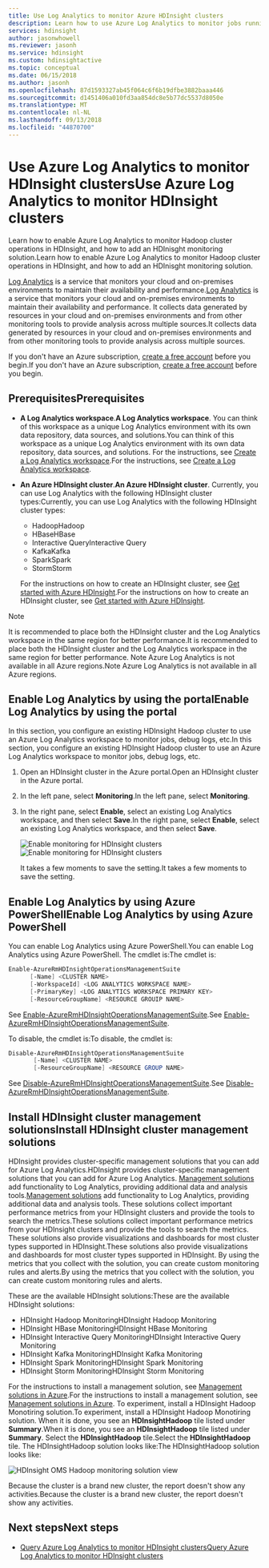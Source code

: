 ```yaml
---
title: Use Log Analytics to monitor Azure HDInsight clusters
description: Learn how to use Azure Log Analytics to monitor jobs running in an HDInsight cluster.
services: hdinsight
author: jasonwhowell
ms.reviewer: jasonh
ms.service: hdinsight
ms.custom: hdinsightactive
ms.topic: conceptual
ms.date: 06/15/2018
ms.author: jasonh
ms.openlocfilehash: 87d1593327ab45f064c6f6b19dfbe3882baaa446
ms.sourcegitcommit: d1451406a010fd3aa854dc8e5b77dc5537d8050e
ms.translationtype: MT
ms.contentlocale: nl-NL
ms.lasthandoff: 09/13/2018
ms.locfileid: "44870700"
---
```

# <a name="use-azure-log-analytics-to-monitor-hdinsight-clusters"></a><span data-ttu-id="11ccf-103">Use Azure Log Analytics to monitor HDInsight clusters</span><span class="sxs-lookup"><span data-stu-id="11ccf-103">Use Azure Log Analytics to monitor HDInsight clusters</span></span>

<span data-ttu-id="11ccf-104">Learn how to enable Azure Log Analytics to monitor Hadoop cluster operations in HDInsight, and how to add an HDInisght monitoring solution.</span><span class="sxs-lookup"><span data-stu-id="11ccf-104">Learn how to enable Azure Log Analytics to monitor Hadoop cluster operations in HDInsight, and how to add an HDInisght monitoring solution.</span></span>

<span data-ttu-id="11ccf-105">[Log Analytics](../log-analytics/log-analytics-overview.md) is a service that monitors your cloud and on-premises environments to maintain their availability and performance.</span><span class="sxs-lookup"><span data-stu-id="11ccf-105">[Log Analytics](../log-analytics/log-analytics-overview.md) is a service that monitors your cloud and on-premises environments to maintain their availability and performance.</span></span> <span data-ttu-id="11ccf-106">It collects data generated by resources in your cloud and on-premises environments and from other monitoring tools to provide analysis across multiple sources.</span><span class="sxs-lookup"><span data-stu-id="11ccf-106">It collects data generated by resources in your cloud and on-premises environments and from other monitoring tools to provide analysis across multiple sources.</span></span>

<span data-ttu-id="11ccf-107">If you don't have an Azure subscription, [create a free account](https://azure.microsoft.com/free/) before you begin.</span><span class="sxs-lookup"><span data-stu-id="11ccf-107">If you don't have an Azure subscription, [create a free account](https://azure.microsoft.com/free/) before you begin.</span></span>

## <a name="prerequisites"></a><span data-ttu-id="11ccf-108">Prerequisites</span><span class="sxs-lookup"><span data-stu-id="11ccf-108">Prerequisites</span></span>

* <span data-ttu-id="11ccf-109">**A Log Analytics workspace**.</span><span class="sxs-lookup"><span data-stu-id="11ccf-109">**A Log Analytics workspace**.</span></span> <span data-ttu-id="11ccf-110">You can think of this workspace as a unique Log Analytics environment with its own data repository, data sources, and solutions.</span><span class="sxs-lookup"><span data-stu-id="11ccf-110">You can think of this workspace as a unique Log Analytics environment with its own data repository, data sources, and solutions.</span></span> <span data-ttu-id="11ccf-111">For the instructions, see [Create a Log Analytics workspace](../log-analytics/log-analytics-quick-collect-azurevm.md#create-a-workspace).</span><span class="sxs-lookup"><span data-stu-id="11ccf-111">For the instructions, see [Create a Log Analytics workspace](../log-analytics/log-analytics-quick-collect-azurevm.md#create-a-workspace).</span></span>

* <span data-ttu-id="11ccf-112">**An Azure HDInsight cluster**.</span><span class="sxs-lookup"><span data-stu-id="11ccf-112">**An Azure HDInsight cluster**.</span></span> <span data-ttu-id="11ccf-113">Currently, you can use Log Analytics with the following HDInsight cluster types:</span><span class="sxs-lookup"><span data-stu-id="11ccf-113">Currently, you can use Log Analytics with the following HDInsight cluster types:</span></span>

  * <span data-ttu-id="11ccf-114">Hadoop</span><span class="sxs-lookup"><span data-stu-id="11ccf-114">Hadoop</span></span>
  * <span data-ttu-id="11ccf-115">HBase</span><span class="sxs-lookup"><span data-stu-id="11ccf-115">HBase</span></span>
  * <span data-ttu-id="11ccf-116">Interactive Query</span><span class="sxs-lookup"><span data-stu-id="11ccf-116">Interactive Query</span></span>
  * <span data-ttu-id="11ccf-117">Kafka</span><span class="sxs-lookup"><span data-stu-id="11ccf-117">Kafka</span></span>
  * <span data-ttu-id="11ccf-118">Spark</span><span class="sxs-lookup"><span data-stu-id="11ccf-118">Spark</span></span>
  * <span data-ttu-id="11ccf-119">Storm</span><span class="sxs-lookup"><span data-stu-id="11ccf-119">Storm</span></span>

  <span data-ttu-id="11ccf-120">For the instructions on how to create an HDInsight cluster, see [Get started with Azure HDInsight](hadoop/apache-hadoop-linux-tutorial-get-started.md).</span><span class="sxs-lookup"><span data-stu-id="11ccf-120">For the instructions on how to create an HDInsight cluster, see [Get started with Azure HDInsight](hadoop/apache-hadoop-linux-tutorial-get-started.md).</span></span>

> [!NOTE]
> <span data-ttu-id="11ccf-121">It is recommended to place both the HDInsight cluster and the Log Analytics workspace in the same region for better performance.</span><span class="sxs-lookup"><span data-stu-id="11ccf-121">It is recommended to place both the HDInsight cluster and the Log Analytics workspace in the same region for better performance.</span></span> <span data-ttu-id="11ccf-122">Note Azure Log Analytics is not available in all Azure regions.</span><span class="sxs-lookup"><span data-stu-id="11ccf-122">Note Azure Log Analytics is not available in all Azure regions.</span></span>

## <a name="enable-log-analytics-by-using-the-portal"></a><span data-ttu-id="11ccf-123">Enable Log Analytics by using the portal</span><span class="sxs-lookup"><span data-stu-id="11ccf-123">Enable Log Analytics by using the portal</span></span>

<span data-ttu-id="11ccf-124">In this section, you configure an existing HDInsight Hadoop cluster to use an Azure Log Analytics workspace to monitor jobs, debug logs, etc.</span><span class="sxs-lookup"><span data-stu-id="11ccf-124">In this section, you configure an existing HDInsight Hadoop cluster to use an Azure Log Analytics workspace to monitor jobs, debug logs, etc.</span></span>

1. <span data-ttu-id="11ccf-125">Open an HDInsight cluster in the Azure portal.</span><span class="sxs-lookup"><span data-stu-id="11ccf-125">Open an HDInsight cluster in the Azure portal.</span></span>
2. <span data-ttu-id="11ccf-126">In the left pane, select **Monitoring**.</span><span class="sxs-lookup"><span data-stu-id="11ccf-126">In the left pane, select **Monitoring**.</span></span>
3. <span data-ttu-id="11ccf-127">In the right pane, select **Enable**, select an existing Log Analytics workspace, and then select **Save**.</span><span class="sxs-lookup"><span data-stu-id="11ccf-127">In the right pane, select **Enable**, select an existing Log Analytics workspace, and then select **Save**.</span></span>

    <span data-ttu-id="11ccf-128">![Enable monitoring for HDInsight clusters](./media/hdinsight-hadoop-oms-log-analytics-tutorial/hdinsight-enable-monitoring.png "Enable monitoring for HDInsight clusters")</span><span class="sxs-lookup"><span data-stu-id="11ccf-128">![Enable monitoring for HDInsight clusters](./media/hdinsight-hadoop-oms-log-analytics-tutorial/hdinsight-enable-monitoring.png "Enable monitoring for HDInsight clusters")</span></span>

    <span data-ttu-id="11ccf-129">It takes a few moments to save the setting.</span><span class="sxs-lookup"><span data-stu-id="11ccf-129">It takes a few moments to save the setting.</span></span>

## <a name="enable-log-analytics-by-using-azure-powershell"></a><span data-ttu-id="11ccf-130">Enable Log Analytics by using Azure PowerShell</span><span class="sxs-lookup"><span data-stu-id="11ccf-130">Enable Log Analytics by using Azure PowerShell</span></span>

<span data-ttu-id="11ccf-131">You can enable Log Analytics using Azure PowerShell.</span><span class="sxs-lookup"><span data-stu-id="11ccf-131">You can enable Log Analytics using Azure PowerShell.</span></span> <span data-ttu-id="11ccf-132">The cmdlet is:</span><span class="sxs-lookup"><span data-stu-id="11ccf-132">The cmdlet is:</span></span>

```powershell
Enable-AzureRmHDInsightOperationsManagementSuite
      [-Name] <CLUSTER NAME>
      [-WorkspaceId] <LOG ANALYTICS WORKSPACE NAME>
      [-PrimaryKey] <LOG ANALYTICS WORKSPACE PRIMARY KEY>
      [-ResourceGroupName] <RESOURCE GROUIP NAME>
```

<span data-ttu-id="11ccf-133">See [Enable-AzureRmHDInsightOperationsManagementSuite](https://docs.microsoft.com/powershell/module/azurerm.hdinsight/Enable-AzureRmHDInsightOperationsManagementSuite?view=azurermps-5.0.0).</span><span class="sxs-lookup"><span data-stu-id="11ccf-133">See [Enable-AzureRmHDInsightOperationsManagementSuite](https://docs.microsoft.com/powershell/module/azurerm.hdinsight/Enable-AzureRmHDInsightOperationsManagementSuite?view=azurermps-5.0.0).</span></span>

<span data-ttu-id="11ccf-134">To disable, the cmdlet is:</span><span class="sxs-lookup"><span data-stu-id="11ccf-134">To disable, the cmdlet is:</span></span>

```powershell
Disable-AzureRmHDInsightOperationsManagementSuite
       [-Name] <CLUSTER NAME>
       [-ResourceGroupName] <RESOURCE GROUP NAME>
```

<span data-ttu-id="11ccf-135">See [Disable-AzureRmHDInsightOperationsManagementSuite](https://docs.microsoft.com/powershell/module/azurerm.hdinsight/disable-azurermhdinsightoperationsmanagementsuite?view=azurermps-5.0.0).</span><span class="sxs-lookup"><span data-stu-id="11ccf-135">See [Disable-AzureRmHDInsightOperationsManagementSuite](https://docs.microsoft.com/powershell/module/azurerm.hdinsight/disable-azurermhdinsightoperationsmanagementsuite?view=azurermps-5.0.0).</span></span>

## <a name="install-hdinsight-cluster-management-solutions"></a><span data-ttu-id="11ccf-136">Install HDInsight cluster management solutions</span><span class="sxs-lookup"><span data-stu-id="11ccf-136">Install HDInsight cluster management solutions</span></span>

<span data-ttu-id="11ccf-137">HDInsight provides cluster-specific management solutions that you can add for Azure Log Analytics.</span><span class="sxs-lookup"><span data-stu-id="11ccf-137">HDInsight provides cluster-specific management solutions that you can add for Azure Log Analytics.</span></span> <span data-ttu-id="11ccf-138">[Management solutions](../log-analytics/log-analytics-add-solutions.md) add functionality to Log Analytics, providing additional data and analysis tools.</span><span class="sxs-lookup"><span data-stu-id="11ccf-138">[Management solutions](../log-analytics/log-analytics-add-solutions.md) add functionality to Log Analytics, providing additional data and analysis tools.</span></span> <span data-ttu-id="11ccf-139">These solutions collect important performance metrics from your HDInsight clusters and provide the tools to search the metrics.</span><span class="sxs-lookup"><span data-stu-id="11ccf-139">These solutions collect important performance metrics from your HDInsight clusters and provide the tools to search the metrics.</span></span> <span data-ttu-id="11ccf-140">These solutions also provide visualizations and dashboards for most cluster types supported in HDInsight.</span><span class="sxs-lookup"><span data-stu-id="11ccf-140">These solutions also provide visualizations and dashboards for most cluster types supported in HDInsight.</span></span> <span data-ttu-id="11ccf-141">By using the metrics that you collect with the solution, you can create custom monitoring rules and alerts.</span><span class="sxs-lookup"><span data-stu-id="11ccf-141">By using the metrics that you collect with the solution, you can create custom monitoring rules and alerts.</span></span>

<span data-ttu-id="11ccf-142">These are the available HDInsight solutions:</span><span class="sxs-lookup"><span data-stu-id="11ccf-142">These are the available HDInsight solutions:</span></span>

* <span data-ttu-id="11ccf-143">HDInsight Hadoop Monitoring</span><span class="sxs-lookup"><span data-stu-id="11ccf-143">HDInsight Hadoop Monitoring</span></span>
* <span data-ttu-id="11ccf-144">HDInsight HBase Monitoring</span><span class="sxs-lookup"><span data-stu-id="11ccf-144">HDInsight HBase Monitoring</span></span>
* <span data-ttu-id="11ccf-145">HDInsight Interactive Query Monitoring</span><span class="sxs-lookup"><span data-stu-id="11ccf-145">HDInsight Interactive Query Monitoring</span></span>
* <span data-ttu-id="11ccf-146">HDInsight Kafka Monitoring</span><span class="sxs-lookup"><span data-stu-id="11ccf-146">HDInsight Kafka Monitoring</span></span>
* <span data-ttu-id="11ccf-147">HDInsight Spark Monitoring</span><span class="sxs-lookup"><span data-stu-id="11ccf-147">HDInsight Spark Monitoring</span></span>
* <span data-ttu-id="11ccf-148">HDInsight Storm Monitoring</span><span class="sxs-lookup"><span data-stu-id="11ccf-148">HDInsight Storm Monitoring</span></span>

<span data-ttu-id="11ccf-149">For the instructions to install a management solution, see [Management solutions in Azure](../monitoring/monitoring-solutions.md#install-a-management-solution).</span><span class="sxs-lookup"><span data-stu-id="11ccf-149">For the instructions to install a management solution, see [Management solutions in Azure](../monitoring/monitoring-solutions.md#install-a-management-solution).</span></span> <span data-ttu-id="11ccf-150">To experiment, install a HDInsight Hadoop Monotiring solution.</span><span class="sxs-lookup"><span data-stu-id="11ccf-150">To experiment, install a HDInsight Hadoop Monotiring solution.</span></span> <span data-ttu-id="11ccf-151">When it is done, you see an **HDInsightHadoop** tile listed under **Summary**.</span><span class="sxs-lookup"><span data-stu-id="11ccf-151">When it is done, you see an **HDInsightHadoop** tile listed under **Summary**.</span></span> <span data-ttu-id="11ccf-152">Select the **HDInsightHadoop** tile.</span><span class="sxs-lookup"><span data-stu-id="11ccf-152">Select the **HDInsightHadoop** tile.</span></span> <span data-ttu-id="11ccf-153">The HDInsightHadoop solution looks like:</span><span class="sxs-lookup"><span data-stu-id="11ccf-153">The HDInsightHadoop solution looks like:</span></span>

![HDInsight OMS Hadoop monitoring solution view](media/hdinsight-hadoop-oms-log-analytics-tutorial/hdinsight-oms-hdinsight-hadoop-monitoring-solution.png)

<span data-ttu-id="11ccf-155">Because the cluster is a brand new cluster, the report doesn't show any activities.</span><span class="sxs-lookup"><span data-stu-id="11ccf-155">Because the cluster is a brand new cluster, the report doesn't show any activities.</span></span>

## <a name="next-steps"></a><span data-ttu-id="11ccf-156">Next steps</span><span class="sxs-lookup"><span data-stu-id="11ccf-156">Next steps</span></span>

* [<span data-ttu-id="11ccf-157">Query Azure Log Analytics to monitor HDInsight clusters</span><span class="sxs-lookup"><span data-stu-id="11ccf-157">Query Azure Log Analytics to monitor HDInsight clusters</span></span>](hdinsight-hadoop-oms-log-analytics-use-queries.md)
